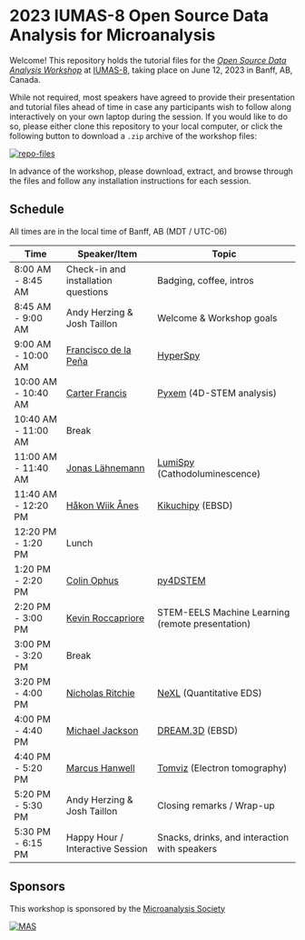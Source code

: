 # 2023 IUMAS-8 Open Source Data Analysis for Microanalysis

Welcome! This repository holds the tutorial files for the *[Open Source Data Analysis Workshop](https://the-mas.org/events/mas-events/2023-pre-iumas-open-source-data-analysis-workshop/)*
at [IUMAS-8](https://iumas8.wixsite.com/iumas8), taking place on June 12, 2023 in Banff, AB, Canada.

While not required, most speakers have agreed to provide their presentation and tutorial files ahead of time in case any participants wish to follow along interactively on your own laptop during the session. If you would like to do so, please either clone this repository to your local computer, or click the following button to download a `.zip` archive of the workshop files:

[![repo-files](https://badgers.space/badge/plus/Download%20workshop%20files/blue?icon=feather-download-cloud&label=&scale=2)](https://github.com/the-microanalysis-society/2023-IUMAS-workshop/releases/latest/download/2023-IUMAS-workshop.zip)

In advance of the workshop, please download, extract, and browse through the files and follow any installation instructions for each session.

## Schedule

All times are in the local time of Banff, AB (MDT / UTC-06)

| Time | Speaker/Item | Topic |
| ---- | ------------ | ----- |
| 8:00 AM - 8:45 AM | Check-in and installation questions | Badging, coffee, intros |
| 8:45 AM - 9:00 AM | Andy Herzing & Josh Taillon | Welcome & Workshop goals |
| 9:00 AM - 10:00 AM | [Francisco de la Peña](https://umet.univ-lille.fr/detailscomplets.php?id=614&&lang=en) | [HyperSpy](https://hyperspy.org/) |
| 10:00 AM - 10:40 AM | [Carter Francis](https://tem.msae.wisc.edu/group/carter-francis/) | [Pyxem](https://pyxem.readthedocs.io/) (4D-STEM analysis) |
| 10:40 AM - 11:00 AM | Break | |
| 11:00 AM - 11:40 AM | [Jonas Lähnemann](https://jonas.laehnemann.de/) | [LumiSpy](https://lumispy.org/) (Cathodoluminescence) |
| 11:40 AM - 12:20 PM | [Håkon Wiik Ånes](https://www.ntnu.edu/employees/hakon.w.anes) | [Kikuchipy](https://kikuchipy.org/) (EBSD) |
| 12:20 PM - 1:20 PM | Lunch | |
| 1:20 PM - 2:20 PM | [Colin Ophus](https://foundry.lbl.gov/about/staff/colin-ophus/) | [py4DSTEM](https://github.com/py4dstem/py4DSTEM/) |
| 2:20 PM - 3:00 PM | [Kevin Roccapriore](https://www.ornl.gov/staff-profile/kevin-m-roccapriore) | STEM-EELS Machine Learning (remote presentation) |
| 3:00 PM - 3:20 PM | Break | |
| 3:20 PM - 4:00 PM | [Nicholas Ritchie](https://www.nist.gov/people/nicholas-ritchie) | [NeXL](https://pages.nist.gov/NeXLCore.jl/) (Quantitative EDS) |
| 4:00 PM - 4:40 PM | [Michael Jackson](https://www.linkedin.com/in/michael-jackson-23605149/) | [DREAM.3D](http://dream3d.bluequartz.net/) (EBSD) |
| 4:40 PM - 5:20 PM | [Marcus Hanwell](https://www.bnl.gov/staff/mhanwell) | [Tomviz](https://tomviz.org/) (Electron tomography) |
| 5:20 PM - 5:30 PM | Andy Herzing & Josh Taillon | Closing remarks / Wrap-up |
| 5:30 PM - 6:15 PM | Happy Hour / Interactive Session| Snacks, drinks, and interaction with speakers |

## Sponsors

This workshop is sponsored by the [Microanalysis Society](https://the-mas.org/)

[![MAS](https://the-mas.org/wp-content/uploads/2019/07/BannerLogo-300x138.png)](https://the-mas.org/)